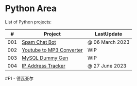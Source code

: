 # Python Area

List of Python projects:

|  #  | Project                                                            | LastUpdate      |
| :-: | ------------------------------------------------------------------ | --------------- |
| 001 | [Spam Chat Bot](spamchat)                                          | @ 06 March 2023 |
| 002 | [Youtube to MP3 Converter](youtubemp3-converter)                   |       WIP       |
| 003 | [MySQL Dummy Gen](mysqldummydata-generator)                        |       WIP       |
| 004 | [IP Address Tracker](ipaddress-tracker)                            | @ 27 June 2023  |

#F1 - 德瓦亚尔
